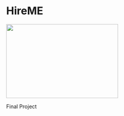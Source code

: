 # HireME  
<img src="https://github.com/amitJas/HireME/pics/logo.jpg" data-canonical-src="hhttps://github.com/amitJas/HireME/pics/logo.jpg" width="300" height="200" />

Final Project
